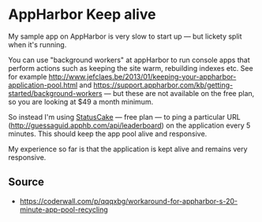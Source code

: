 ﻿# AppHarbor Keep alive

My sample app on AppHarbor is very slow to start up &mdash; but lickety split when it's running.

You can use "background workers" at appHarbor to run console apps that perform actions such as keeping the site warm, rebuilding indexes etc. See for example http://www.jefclaes.be/2013/01/keeping-your-appharbor-application-pool.html and https://support.appharbor.com/kb/getting-started/background-workers &mdash; but these are not available on the free plan, so you are looking at $49 a month minimum.

So instead I'm using [StatusCake](https://www.statuscake.com/) &mdash; free plan &mdash; to ping a particular URL (http://guessaguid.apphb.com/api/leaderboard) on the application every 5 minutes. This should keep the app pool alive and responsive.

My experience so far is that the application is kept alive and remains very responsive.

## Source

 * https://coderwall.com/p/qqqxbg/workaround-for-appharbor-s-20-minute-app-pool-recycling
